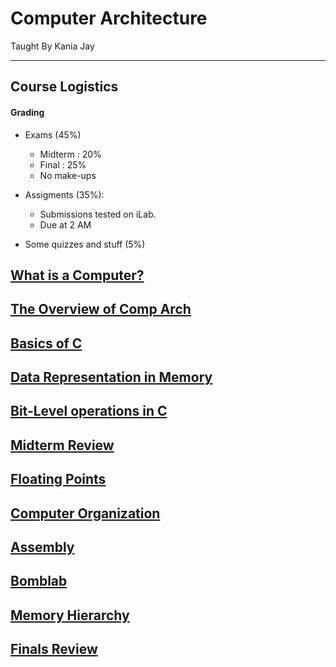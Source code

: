 
# Computer Architecture

Taught By Kania Jay

---

## Course Logistics

#### Grading
- Exams (45%)
	- Midterm : 20%
	- Final : 25%
	- No make-ups
	
- Assigments (35%):
	- Submissions tested on iLab.
	- Due at 2 AM

- Some quizzes and stuff (5%)

## [What is a Computer?](0-what-is-a-computer.md)

## [The Overview of Comp Arch](1-overview-of-comp-arch.md)

## [Basics of C](basics-of-c.md)
## [Data Representation in Memory](2-data-representation-in-memory.md)

## [Bit-Level operations in C](3-bit-level-operations-in-c.md)

## [Midterm Review](comp-arch-midterm1.md)

## [Floating Points](4-floating-points.md)

## [Computer Organization](5-computer-organization.md)

## [Assembly](6-assembly.md)

## [Bomblab](bomblab-notes.md)

## [Memory Hierarchy](7-memory-hierarchy.md)

## [Finals Review](comp-arch-finals.md)

